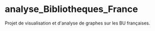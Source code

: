 # analyse_Bibliotheques_France
Projet de visualisation et d'analyse de graphes sur les BU françaises.
